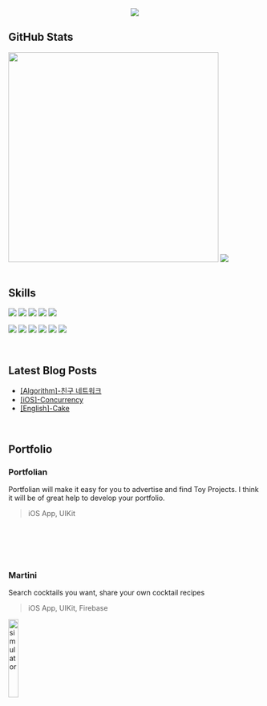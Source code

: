<div align="center">
  <img src="https://capsule-render.vercel.app/api?type=waving&color=gradient&height=280&section=header&text=Hyle&fontSize=90&animation=fadeIn&fontAlignY=35"/>

</div>


## GitHub Stats

<div align="left">
<img width="419px" src="https://github-readme-stats.vercel.app/api?username=yi-sang&show_icons=true&theme=default">

<img src="https://github-readme-stats.vercel.app/api/top-langs/?username=yi-sang&layout=compact">
</div>

<br>

## Skills

![](https://img.shields.io/badge/Code-Swift-informational?style=flat&logo=swift&color=4AB197)
![](https://img.shields.io/badge/Code-UIKit-informational?style=flat&logo=UIKit&logoColor=white&color=4AB197)
![](https://img.shields.io/badge/Code-C-informational?style=flat&logo=C&color=4AB197)
![](https://img.shields.io/badge/Code-Python-informational?style=flat&logo=Python&color=4AB197)
![](https://img.shields.io/badge/Code-Git-informational?style=flat&logo=git&logoColor=white&color=4AB197)

![](https://img.shields.io/badge/Tool-Xcode-informational?style=flat&logo=Xcode&logoColor=white&color=4AB197)
![](https://img.shields.io/badge/Tool-Firebase-informational?style=flat&logo=Firebase&logoColor=white&color=4AB197)
![](https://img.shields.io/badge/Tool-Github-informational?style=flat&logo=Github&logoColor=white&color=4AB197)
![](https://img.shields.io/badge/Tool-Figma-informational?style=flat&logo=Figma&logoColor=white&color=4AB197)
![](https://img.shields.io/badge/Tool-Trello-informational?style=flat&logo=Trello&logoColor=white&color=4AB197)
![](https://img.shields.io/badge/Code-MySQL-informational?style=flat&logo=MySQL&logoColor=white&color=4AB197)

<br>

## Latest Blog Posts
<!-- BLOG-POST-LIST:START -->
- [[Algorithm]-친구 네트워크](https://github.com/yi-sang/yi-sang.github.io/blob/main/_posts/2021-11-06-FriendNetwork.md)
- [[iOS]-Concurrency](https://github.com/yi-sang/yi-sang.github.io/blob/main/_posts/2021-12-19-%5BiOS%5DConcurrency.md)
- [[English]-Cake](https://github.com/yi-sang/yi-sang.github.io/blob/main/_posts/2022-01-15-%5BEnglish%5D.md)
<!-- BLOG-POST-LIST:END -->
<br>

## Portfolio 
### Portfolian
Portfolian will make it easy for you to advertise and find Toy Projects. I think it will be of great help to develop your portfolio.
> iOS App, UIKit

<a href="https://github.com/PORTFOLIAN/Portfolian-IOS" lign="center">
<!--<img src="https://user-images.githubusercontent.com/73280175/136690070-03a822a4-2646-48df-b6a4-9c706efd626a.gif" alt="simulator" width="20%">-->
</a>

<br><br><br><br>

### Martini
Search cocktails you want, share your own cocktail recipes
> iOS App, UIKit, Firebase

<a href="https://github.com/yi-sang/Martini" lign="center">
<img src="https://user-images.githubusercontent.com/73280175/136690070-03a822a4-2646-48df-b6a4-9c706efd626a.gif" alt="simulator" width="20%">
</a>

<br><br><br><br>
